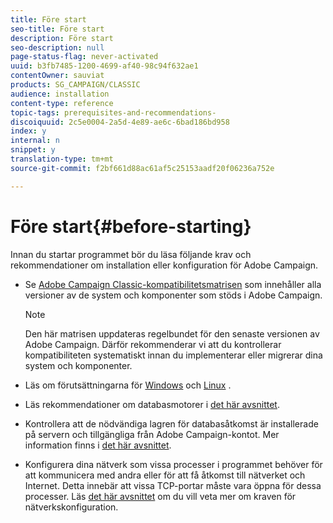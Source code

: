 ```yaml
---
title: Före start
seo-title: Före start
description: Före start
seo-description: null
page-status-flag: never-activated
uuid: b3fb7485-1200-4699-af40-98c94f632ae1
contentOwner: sauviat
products: SG_CAMPAIGN/CLASSIC
audience: installation
content-type: reference
topic-tags: prerequisites-and-recommendations-
discoiquuid: 2c5e0004-2a5d-4e89-ae6c-6bad186bd958
index: y
internal: n
snippet: y
translation-type: tm+mt
source-git-commit: f2bf661d88ac61af5c25153aadf20f06236a752e

---
```



# Före start{#before-starting}

Innan du startar programmet bör du läsa följande krav och rekommendationer om installation eller konfiguration för Adobe Campaign.

* Se [Adobe Campaign Classic-kompatibilitetsmatrisen](https://helpx.adobe.com/campaign/kb/compatibility-matrix.html) som innehåller alla versioner av de system och komponenter som stöds i Adobe Campaign.

   >[!NOTE]
   >
   >Den här matrisen uppdateras regelbundet för den senaste versionen av Adobe Campaign. Därför rekommenderar vi att du kontrollerar kompatibiliteten systematiskt innan du implementerar eller migrerar dina system och komponenter.

* Läs om förutsättningarna för [Windows](../../installation/using/prerequisites-of-campaign-installation-in-windows.md) och [Linux](../../installation/using/prerequisites-of-campaign-installation-in-linux.md) .
* Läs rekommendationer om databasmotorer i [det här avsnittet](../../installation/using/database.md).
* Kontrollera att de nödvändiga lagren för databasåtkomst är installerade på servern och tillgängliga från Adobe Campaign-kontot. Mer information finns i [det här avsnittet](../../installation/using/application-server.md).
* Konfigurera dina nätverk som vissa processer i programmet behöver för att kommunicera med andra eller för att få åtkomst till nätverket och Internet. Detta innebär att vissa TCP-portar måste vara öppna för dessa processer. Läs [det här avsnittet](../../installation/using/network-configuration.md) om du vill veta mer om kraven för nätverkskonfiguration.
